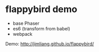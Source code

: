 # flappybird demo
- base Phaser
- es6 (transform from babel)
- webpack


Demo: http://jimliang.github.io/flappybird/
